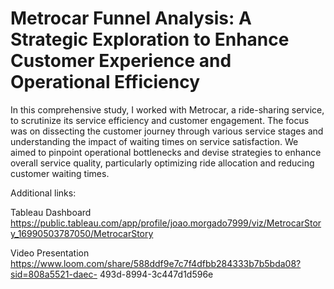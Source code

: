 # **Metrocar Funnel Analysis: A Strategic Exploration to Enhance Customer Experience and Operational Efficiency**

In this comprehensive study, I worked with Metrocar, a ride-sharing service, to scrutinize its service efficiency and customer engagement. The focus was on dissecting the customer journey through various service stages and understanding the impact of waiting times on service satisfaction. We aimed to pinpoint operational bottlenecks and devise strategies to enhance overall service quality, particularly optimizing ride allocation and reducing customer waiting times.

Additional links:

Tableau Dashboard
https://public.tableau.com/app/profile/joao.morgado7999/viz/MetrocarStory_16990503787050/MetrocarStory

Video Presentation
https://www.loom.com/share/588ddf9e7c7f4dfbb284333b7b5bda08?sid=808a5521-daec-
493d-8994-3c447d1d596e
